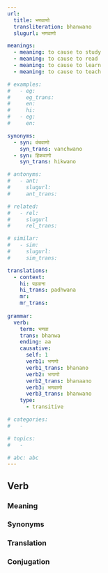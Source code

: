 ```yaml
---
url: 
  title: भणवाणो
  transliteration: bhanwano
  slugurl: भणवाणो

meanings:
  - meaning: to cause to study
  - meaning: to cause to read
  - meaning: to cause to learn  
  - meaning: to cause to teach

# examples:
#   - eg:
#     eg_trans: 
#     en:
#     hi:
#   - eg:
#     en:

synonyms:
  - syn: वंचवाणो
    syn_trans: vanchwano
  - syn: हिकवाणो
    syn_trans: hikwano

# antonyms:
#   - ant:
#     slugurl:
#     ant_trans: 

# related:
#   - rel:
#     slugurl
#     rel_trans: 

# similar:
#   - sim: 
#     slugurl:
#     sim_trans:

translations:
  - context:
    hi: पढ़वाना
    hi_trans: padhwana
    mr:
    mr_trans:
    
grammar:
  verb:
    term: भणवा
    trans: bhanwa
    ending: aa
    causative:
      self: 1
      verb1: भणणो
      verb1_trans: bhanano
      verb2: भणाणो
      verb2_trans: bhanaano
      verb3: भणवाणो
      verb3_trans: bhanwano
    type:
      - transitive

# categories:
#   -

# topics:
#   -

# abc: abc   
---
```



## Verb
<!-- <fos :grammar="grammar" :url="url"></fos> -->

### Meaning
<meaning :meanings="meanings" :url="url"></meaning>

<!-- ### Examples
<eg :eg="examples" :url="url"></eg> -->

### Synonyms
<syn :syn="synonyms" :url="url"></syn>

<!-- ### Antonyms
<ant :ant="antonyms" :url="url"></ant> -->

### Translation
<translation :translation="translations" :url="url"></translation>

### Conjugation
<verb-conj :grammar="grammar" :url="url"></verb-conj>

<!-- ### Related
<related :related="related" :url="url"></related> -->

<!-- ### Similar
<similar :similar="similar" :url="url"></similar> -->
